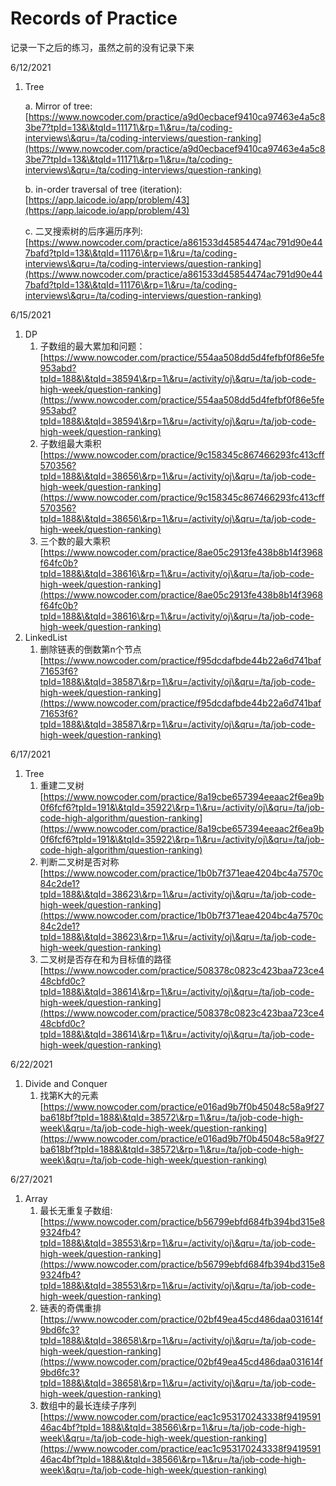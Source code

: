 # Records of Practice

记录一下之后的练习，虽然之前的没有记录下来

6/12/2021

1.  &#x20;Tree

    a.  Mirror of tree: [https://www.nowcoder.com/practice/a9d0ecbacef9410ca97463e4a5c83be7?tpId=13&\&tqId=11171\&rp=1\&ru=/ta/coding-interviews\&qru=/ta/coding-interviews/question-ranking](https://www.nowcoder.com/practice/a9d0ecbacef9410ca97463e4a5c83be7?tpId=13&\&tqId=11171\&rp=1\&ru=/ta/coding-interviews\&qru=/ta/coding-interviews/question-ranking)

    b. in-order traversal of tree (iteration):   [https://app.laicode.io/app/problem/43](https://app.laicode.io/app/problem/43)

    c. 二叉搜索树的后序遍历序列: [https://www.nowcoder.com/practice/a861533d45854474ac791d90e447bafd?tpId=13&\&tqId=11176\&rp=1\&ru=/ta/coding-interviews\&qru=/ta/coding-interviews/question-ranking](https://www.nowcoder.com/practice/a861533d45854474ac791d90e447bafd?tpId=13&\&tqId=11176\&rp=1\&ru=/ta/coding-interviews\&qru=/ta/coding-interviews/question-ranking)

6/15/2021

1. DP
   1. 子数组的最大累加和问题： [https://www.nowcoder.com/practice/554aa508dd5d4fefbf0f86e5fe953abd?tpId=188&\&tqId=38594\&rp=1\&ru=/activity/oj\&qru=/ta/job-code-high-week/question-ranking](https://www.nowcoder.com/practice/554aa508dd5d4fefbf0f86e5fe953abd?tpId=188&\&tqId=38594\&rp=1\&ru=/activity/oj\&qru=/ta/job-code-high-week/question-ranking)
   2. 子数组最大乘积[https://www.nowcoder.com/practice/9c158345c867466293fc413cff570356?tpId=188&\&tqId=38656\&rp=1\&ru=/activity/oj\&qru=/ta/job-code-high-week/question-ranking](https://www.nowcoder.com/practice/9c158345c867466293fc413cff570356?tpId=188&\&tqId=38656\&rp=1\&ru=/activity/oj\&qru=/ta/job-code-high-week/question-ranking)
   3. 三个数的最大乘积[https://www.nowcoder.com/practice/8ae05c2913fe438b8b14f3968f64fc0b?tpId=188&\&tqId=38616\&rp=1\&ru=/activity/oj\&qru=/ta/job-code-high-week/question-ranking](https://www.nowcoder.com/practice/8ae05c2913fe438b8b14f3968f64fc0b?tpId=188&\&tqId=38616\&rp=1\&ru=/activity/oj\&qru=/ta/job-code-high-week/question-ranking)
2. LinkedList
   1. 删除链表的倒数第n个节点[https://www.nowcoder.com/practice/f95dcdafbde44b22a6d741baf71653f6?tpId=188&\&tqId=38587\&rp=1\&ru=/activity/oj\&qru=/ta/job-code-high-week/question-ranking](https://www.nowcoder.com/practice/f95dcdafbde44b22a6d741baf71653f6?tpId=188&\&tqId=38587\&rp=1\&ru=/activity/oj\&qru=/ta/job-code-high-week/question-ranking)

6/17/2021

1. Tree
   1. 重建二叉树[https://www.nowcoder.com/practice/8a19cbe657394eeaac2f6ea9b0f6fcf6?tpId=191&\&tqId=35922\&rp=1\&ru=/activity/oj\&qru=/ta/job-code-high-algorithm/question-ranking](https://www.nowcoder.com/practice/8a19cbe657394eeaac2f6ea9b0f6fcf6?tpId=191&\&tqId=35922\&rp=1\&ru=/activity/oj\&qru=/ta/job-code-high-algorithm/question-ranking)
   2. 判断二叉树是否对称[https://www.nowcoder.com/practice/1b0b7f371eae4204bc4a7570c84c2de1?tpId=188&\&tqId=38623\&rp=1\&ru=/activity/oj\&qru=/ta/job-code-high-week/question-ranking](https://www.nowcoder.com/practice/1b0b7f371eae4204bc4a7570c84c2de1?tpId=188&\&tqId=38623\&rp=1\&ru=/activity/oj\&qru=/ta/job-code-high-week/question-ranking)
   3. 二叉树是否存在和为目标值的路径[https://www.nowcoder.com/practice/508378c0823c423baa723ce448cbfd0c?tpId=188&\&tqId=38614\&rp=1\&ru=/activity/oj\&qru=/ta/job-code-high-week/question-ranking](https://www.nowcoder.com/practice/508378c0823c423baa723ce448cbfd0c?tpId=188&\&tqId=38614\&rp=1\&ru=/activity/oj\&qru=/ta/job-code-high-week/question-ranking)

6/22/2021

1. Divide and Conquer
   1. 找第K大的元素[https://www.nowcoder.com/practice/e016ad9b7f0b45048c58a9f27ba618bf?tpId=188&\&tqId=38572\&rp=1\&ru=/ta/job-code-high-week\&qru=/ta/job-code-high-week/question-ranking](https://www.nowcoder.com/practice/e016ad9b7f0b45048c58a9f27ba618bf?tpId=188&\&tqId=38572\&rp=1\&ru=/ta/job-code-high-week\&qru=/ta/job-code-high-week/question-ranking)

6/27/2021

1. Array
   1. 最长无重复子数组:[https://www.nowcoder.com/practice/b56799ebfd684fb394bd315e89324fb4?tpId=188&\&tqId=38553\&rp=1\&ru=/activity/oj\&qru=/ta/job-code-high-week/question-ranking](https://www.nowcoder.com/practice/b56799ebfd684fb394bd315e89324fb4?tpId=188&\&tqId=38553\&rp=1\&ru=/activity/oj\&qru=/ta/job-code-high-week/question-ranking)
   2. 链表的奇偶重排[https://www.nowcoder.com/practice/02bf49ea45cd486daa031614f9bd6fc3?tpId=188&\&tqId=38658\&rp=1\&ru=/activity/oj\&qru=/ta/job-code-high-week/question-ranking](https://www.nowcoder.com/practice/02bf49ea45cd486daa031614f9bd6fc3?tpId=188&\&tqId=38658\&rp=1\&ru=/activity/oj\&qru=/ta/job-code-high-week/question-ranking)
   3. 数组中的最长连续子序列[https://www.nowcoder.com/practice/eac1c953170243338f941959146ac4bf?tpId=188&\&tqId=38566\&rp=1\&ru=/ta/job-code-high-week\&qru=/ta/job-code-high-week/question-ranking](https://www.nowcoder.com/practice/eac1c953170243338f941959146ac4bf?tpId=188&\&tqId=38566\&rp=1\&ru=/ta/job-code-high-week\&qru=/ta/job-code-high-week/question-ranking)



